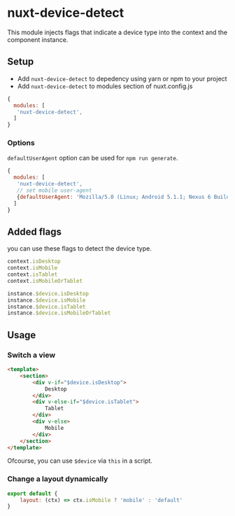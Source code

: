 # nuxt-device-detect

This module injects flags that indicate a device type into the context and the component instance.

## Setup

 - Add `nuxt-device-detect` to depedency using yarn or npm to your project
 - Add `nuxt-device-detect` to modules section of nuxt.config.js

```js
{
  modules: [
   'nuxt-device-detect',
  ]
}
```

### Options

`defaultUserAgent` option can be used for `npm run generate`.

```js
{
  modules: [
   'nuxt-device-detect',
   // set mobile user-agent
   {defaultUserAgent: 'Mozilla/5.0 (Linux; Android 5.1.1; Nexus 6 Build/LYZ28E) AppleWebKit/537.36 (KHTML, like Gecko) Chrome/64.0.3282.39 Mobile Safari/537.36'}
  ]
}
```

## Added flags

you can use these flags to detect the device type.

```js
context.isDesktop
context.isMobile
context.isTablet
context.isMobileOrTablet

instance.$device.isDesktop
instance.$device.isMobile
instance.$device.isTablet
instance.$device.isMobileOrTablet
```

## Usage

### Switch a view

```html
<template>
	<section>
		<div v-if="$device.isDesktop">
			Desktop
		</div>
		<div v-else-if="$device.isTablet">
			Tablet
		</div>
		<div v-else>
			Mobile
		</div>
	</section>
</template>
```

Ofcourse, you can use `$device` via `this` in a script.

### Change a layout dynamically

```js
export default {
	layout: (ctx) => ctx.isMobile ? 'mobile' : 'default'
}
```

